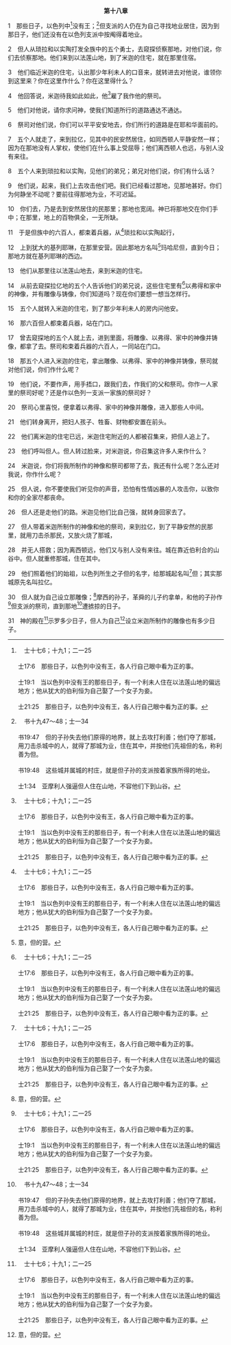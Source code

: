 <p style="text-align:center;font-weight:bold;">第十八章</p>

1　那些日子，以色列中[^a]没有王；[^b]但支派的人仍在为自己寻找地业居住，因为到那日子，他们还没有在以色列支派中按阄得着地业。

[^a]:　士十七6；十九1；二一25<br><br>士17:6　那些日子，以色列中没有王，各人行自己眼中看为正的事。<br><br>士19:1　当以色列中没有王的那些日子，有一个利未人住在以法莲山地的偏远地方；他从犹大的伯利恒为自己娶了一个女子为妾。<br><br>士21:25　那些日子，以色列中没有王，各人行自己眼中看为正的事。

[^b]:　书十九47～48；士一34<br><br>书19:47　但的子孙失去他们原得的地界，就上去攻打利善；他们夺了那城，用刀击杀城中的人，就得了那城为业，住在其中，并按他们先祖但的名，称利善为但。<br><br>书19:48　这些城并属城的村庄，就是但子孙的支派按着家族所得的地业。<br><br>士1:34　亚摩利人强逼但人住在山地，不容他们下到山谷。

2　但人从琐拉和以实陶打发全族中的五个勇士，去窥探侦察那地，对他们说，你们去侦察那地。他们来到以法莲山地，到了米迦的住宅，就在那里住宿。

3　他们临近米迦的住宅，认出那少年利未人的口音来，就转进去对他说，谁领你到这里来？你在这里作什么？你在这里得什么？

4　他回答说，米迦待我如此如此，他[^a]雇了我作他的祭司。

[^a]:　士十七10；参约十12～13<br><br>士17:10　米迦说，你可以住在我这里，作我的父和祭司；我每年给你十锭银子、一套衣服和维生的食物。利未人就跟他去了。<br><br>约10:12　那作雇工的，不是牧人，羊也不是他自己的，他看见狼来，就撇下羊逃跑了，狼抓住羊，把它们赶散了；<br><br>约10:13　雇工逃跑，因他是雇工，并不顾念羊。

5　他们对他说，请你求问神，使我们知道所行的道路通达不通达。

6　祭司对他们说，你们可以平平安安地去，你们所行的道路是在耶和华面前的。

7　五个人就走了，来到拉亿，见其中的民安然居住，如同西顿人平静安然一样；因为在那地没有人掌权，使他们在什么事上受屈辱；他们离西顿人也远，与别人没有来往。

8　五个人来到琐拉和以实陶，见他们的弟兄；弟兄对他们说，你们有什么话？

9　他们说，起来，我们上去攻击他们吧。我们已经看过那地，见那地甚好。你们为何静坐不动呢？要前往得那地为业，不可迟延。

10　你们去，乃是去到安然居住的民那里；那地也宽阔。神已将那地交在你们手中；在那里，地上的百物俱全，一无所缺。

11　于是但族中的六百人，都束着兵器，从[^a]琐拉和以实陶起行，

[^a]:　书十五33；士十三25<br><br>书15:33　在低陆有以实陶、琐拉、亚实拿、<br><br>士13:25　在玛哈尼但，就是琐拉和以实陶之间，耶和华的灵开始感动他。

12　上到犹大的基列耶琳，在那里安营。因此那地方名叫[^1]玛哈尼但，直到今日；那地方就在基列耶琳的西边。

[^1]:意，但的营。

13　他们从那里往以法莲山地去，来到米迦的住宅。

14　从前去窥探拉亿地的五个人告诉他们的弟兄说，这些住宅里有[^a]以弗得和家中的神像，并有雕像与铸像，你们知道吗？现在你们要想一想当怎样行。

[^a]:　士十七4～5<br><br>士17:4　米迦将银子还他母亲，他母亲将二百锭银子交给银匠，制作成一个雕像，和一个铸像；那像就在米迦的屋内。<br><br>士17:5　米迦这人有了神堂，又制造以弗得和家中的神像，叫他一个儿子承接圣职作他的祭司。

15　五个人就转入米迦的住宅，到了那少年利未人的房内问他安。

16　那六百但人都束着兵器，站在门口。

17　曾去窥探地的五个人就上去，进到里面，将雕像、以弗得、家中的神像并铸像，都拿了去。祭司和束着兵器的六百人，一同站在门口。

18　那五个人进入米迦的住宅，拿出雕像、以弗得、家中的神像并铸像，祭司就对他们说，你们作什么呢？

19　他们说，不要作声，用手捂口，跟我们去，作我们的父和祭司。你作一人家里的祭司好呢？还是作以色列一支派一家族的祭司好？

20　祭司心里喜悦，便拿着以弗得、家中的神像并雕像，进入那些人中间。

21　他们转身离开，把妇人孩子、牲畜、财物都安置在前头。

22　他们离米迦的住宅已远，米迦住宅附近的人都被召集来，把但人追上了。

23　他们呼叫但人。但人转过脸来，对米迦说，你召集这许多人来作什么？

24　米迦说，你们将我所制作的神像和祭司都带了去，我还有什么呢？怎么还对我说，你作什么呢？

25　但人说，你不要使我们听见你的声音，恐怕有性情凶暴的人攻击你，以致你和你的全家尽都丧命。

26　但人还是走他们的路。米迦见他们比自己强，就转身回家去了。

27　但人带着米迦所制作的神像和他的祭司，来到拉亿，到了平静安然的民那里，就用刀击杀那民，又放火烧了那城，

28　并无人搭救；因为离西顿远，他们又与别人没有来往。城在靠近伯利合的山谷中。但人就重修那城，住在其中。

29　他们照着他们的始祖，以色列所生之子但的名字，给那城起名叫[^a]但；其实那城原先名叫拉亿。

[^a]:　创十四14；士二十1；王上十二29～30<br><br>创14:14　亚伯兰听见他侄儿被掳去，就率领他家里生养的精练壮丁三百一十八人，直追到但，<br><br>士20:1　于是以色列众人从但到别是巴，以及基列地出来，会众如同一人，聚集在米斯巴耶和华面前。<br><br>王上12:29　他就把牛犊一只安在伯特利，一只放在但。<br><br>王上12:30　这事就成了罪，因为百姓远到但去拜那牛犊。

30　但人就为自己设立那雕像；[^1]摩西的孙子，革舜的儿子约拿单，和他的子孙作[^a]但支派的祭司，直到那地[^b]遭掳掠的日子。

[^1]:许多古卷作，玛拿西；但大部分权威都同意，此处经文在很早期即因对摩西的尊敬而遭修改。

[^a]:　王上十二29～30；王下十29<br><br>王上12:29　他就把牛犊一只安在伯特利，一只放在但。<br><br>王上12:30　这事就成了罪，因为百姓远到但去拜那牛犊。<br><br>王下10:29　只是耶户仍旧跟从尼八的儿子耶罗波安使以色列人犯罪的罪，就是拜伯特利和但的金牛犊，并不离开。

[^b]:　诗七八60～61；撒上四11；21<br><br>诗78:60　于是祂离弃示罗的帐幕，就是祂在人间所搭的帐棚；<br><br>诗78:61　又将祂的约柜交与人掳去，将祂的荣美交在敌人手中。<br><br>撒上4:11　神的约柜被掳去，以利的两个儿子何弗尼、非尼哈也死了。<br><br>撒上4:21　她给孩子起名叫以迦博，说，荣耀离开以色列了；这是因为神的约柜被掳去，又因为她公公和丈夫都死了。

31　神的殿在[^a]示罗多少日子，但人为自己[^1]设立米迦所制作的雕像也有多少日子。

[^1]:但人在但城设立另一个敬拜的地方，而神的帐幕仍在示罗。结果有了两个敬拜中心—正确的在示罗，那里有神的帐幕；不正确的在但。这给我们看见以色列人在敬拜上的混乱。见王上十二28注1，创四九17注1。

[^a]:　书十八1；撒上一3<br><br>书18:1　以色列人全会众聚集在示罗，把会幕设立在那里；那地已经在他们面前被制伏了。<br><br>撒上1:3　这人每年从本城上示罗去敬拜，并献祭给万军之耶和华；在那里有以利的两个儿子何弗尼、非尼哈，作耶和华的祭司。


